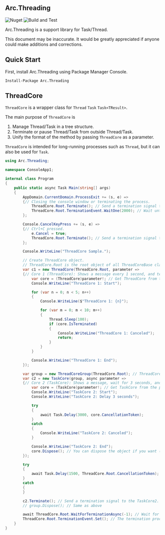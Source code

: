 ## Arc.Threading
![Nuget](https://img.shields.io/nuget/v/Arc.Threading) ![Build and Test](https://github.com/archi-Doc/Arc.Threading/workflows/Build%20and%20Test/badge.svg)

Arc.Threading is a support library for Task/Thread.

This document may be inaccurate. It would be greatly appreciated if anyone could make additions and corrections.



## Quick Start

First, install Arc.Threading using Package Manager Console.

```
Install-Package Arc.Threading
```



## ThreadCore

`ThreadCore` is a wrapper class for `Thread` `Task` `Task<TResult>`.

The main purpose of `ThreadCore` is

1. Manage Thread/Task in a tree structure.
2. Terminate or pause Thread/Task from outside Thread/Task.
3. Unify the format of the method by passing `ThreadCore` as a parameter.

`ThreadCore` is intended for long-running processes such as `Thread`, but it can also be used for `Task`.

```csharp
using Arc.Threading;

namespace ConsoleApp1;

internal class Program
{
    public static async Task Main(string[] args)
    {
        AppDomain.CurrentDomain.ProcessExit += (s, e) =>
        {// Closing the console window or terminating the process.
            ThreadCore.Root.Terminate(); // Send a termination signal to the root.
            ThreadCore.Root.TerminationEvent.WaitOne(2000); // Wait until the termination process is complete (#1).
        };

        Console.CancelKeyPress += (s, e) =>
        {// Ctrl+C pressed.
            e.Cancel = true;
            ThreadCore.Root.Terminate(); // Send a termination signal to the root.
        };

        Console.WriteLine("ThreadCore Sample.");

        // Create ThreadCore object.
        // ThreadCore.Root is the root object of all ThreadCoreBase classes.
        var c1 = new ThreadCore(ThreadCore.Root, parameter =>
        {// Core 1 (ThreadCore): Shows a message every 1 second, and terminates after 5 second.
            var core = (ThreadCore)parameter!; // Get ThreadCore from the parameter.
            Console.WriteLine("ThreadCore 1: Start");

            for (var n = 0; n < 5; n++)
            {
                Console.WriteLine($"ThreadCore 1: {n}");

                for (var m = 0; m < 10; m++)
                {
                    Thread.Sleep(100);
                    if (core.IsTerminated)
                    {
                        Console.WriteLine("ThreadCore 1: Canceled");
                        return;
                    }
                }
            }

            Console.WriteLine("ThreadCore 1: End");
        });

        var group = new ThreadCoreGroup(ThreadCore.Root); // ThreadCoreGroup is a collection of ThreadCore objects and it's not associated with Thread/Task.
        var c2 = new TaskCore(group, async parameter =>
        {// Core 2 (TaskCore): Shows a message, wait for 3 seconds, and terminates.
            var core = (TaskCore)parameter!; // Get TaskCore from the parameter.
            Console.WriteLine("TaskCore 2: Start");
            Console.WriteLine("TaskCore 2: Delay 3 seconds");

            try
            {
                await Task.Delay(3000, core.CancellationToken);
            }
            catch
            {
                Console.WriteLine("TaskCore 2: Canceled");
            }

            Console.WriteLine("TaskCore 2: End");
            core.Dispose(); // You can dispose the object if you want (automatically disposed anyway).
        });

        try
        {
            await Task.Delay(1500, ThreadCore.Root.CancellationToken);
        }
        catch
        {
        }

        c2.Terminate(); // Send a termination signal to the TaskCore2.
        // group.Dispose(); // Same as above

        await ThreadCore.Root.WaitForTerminationAsync(-1); // Wait for the termination infinitely.
        ThreadCore.Root.TerminationEvent.Set(); // The termination process is complete (#1).
    }
}
```


